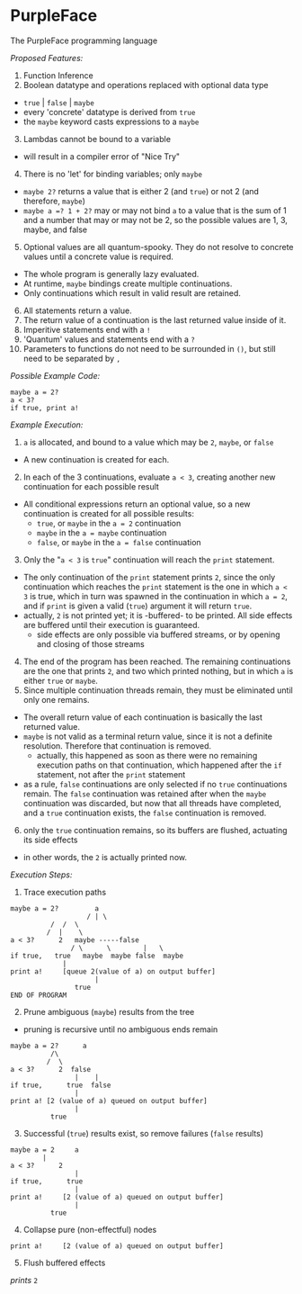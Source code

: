 # PurpleFace
The PurpleFace programming language

_Proposed Features:_
1. Function Inference
2. Boolean datatype and operations replaced with optional data type
  * `true` | `false` | `maybe`
  * every 'concrete' datatype is derived from `true`
  * the `maybe` keyword casts expressions to a `maybe`
3. Lambdas cannot be bound to a variable
  * will result in a compiler error of "Nice Try"
4. There is no 'let' for binding variables; only `maybe`
  * `maybe 2?` returns a value that is either 2 (and `true`) or not 2 (and therefore, `maybe`)
  * `maybe a =? 1 + 2?` may or may not bind `a` to a value that is the sum of 1 and a number that may or may not be 2, so the possible values are 1, 3, maybe, and false
5. Optional values are all quantum-spooky. They do not resolve to concrete values until a concrete value is required.
  * The whole program is generally lazy evaluated. 
  * At runtime, `maybe` bindings create multiple continuations.
  * Only continuations which result in valid result are retained.
6. All statements return a value.
7. The return value of a continuation is the last returned value inside of it.
8. Imperitive statements end with a `!`
9. 'Quantum' values and statements end with a `?`
10. Parameters to functions do not need to be surrounded in `()`, but still need to be separated by `,`

_Possible Example Code:_
```
maybe a = 2?
a < 3? 
if true, print a!
```

_Example Execution:_
1. `a` is allocated, and bound to a value which may be `2`, `maybe`, or `false`
  * A new continuation is created for each.
2. In each of the 3 continuations, evaluate `a < 3`, creating another new continuation for each possible result
  * All conditional expressions return an optional value, so a new continuation is created for all possible results:
    * `true`, or `maybe` in the `a = 2` continuation
    * `maybe` in the `a = maybe` continuation
    * `false`, or `maybe` in the `a = false` continuation
3. Only the "`a < 3` is `true`" continuation will reach the `print` statement.
  * The only continuation of the `print` statement prints `2`, since the only continuation which reaches the `print` statement is the one in which `a < 3` is true, which in turn was spawned in the continuation in which `a = 2`, and if `print` is given a valid (`true`) argument it will return `true`.
  * actually, `2` is not printed yet; it is -buffered- to be printed. All side effects are buffered until their execution is guaranteed.
    * side effects are only possible via buffered streams, or by opening and closing of those streams
4. The end of the program has been reached. The remaining continuations are the one that prints `2`, and two which printed nothing, but in which `a` is either `true` or `maybe`.
5. Since multiple continuation threads remain, they must be eliminated until only one remains.
  * The overall return value of each continuation is basically the last returned value.
  * `maybe` is not valid as a terminal return value, since it is not a definite resolution. Therefore that continuation is removed.
    * actually, this happened as soon as there were no remaining execution paths on that continuation, which happened after the `if` statement, not after the `print` statement
  * as a rule, `false` continuations are only selected if no `true` continuations remain. The `false` continuation was retained after when the `maybe` continuation was discarded, but now that all threads have completed, and a `true` continuation exists, the `false` continuation is removed.
6. only the `true` continuation remains, so its buffers are flushed, actuating its side effects
  * in other words, the `2` is actually printed now.

*Execution Steps:*

1. Trace execution paths

```
maybe a = 2?	     a
                   / | \
		  /  /  \ 
		 /  |    \
a < 3?		2   maybe -----false
               / \      \        |   \
if true,   true   maybe  maybe false  maybe
             |
print a!     [queue 2(value of a) on output buffer]
                     |
	            true
END OF PROGRAM
```

2. Prune ambiguous (`maybe`) results from the tree
  * pruning is recursive until no ambiguous ends remain

```
maybe a = 2?	  a
		  /\ 
		 /  \
a < 3?		2  false
                |    |
if true,      true  false
                |
print a! [2 (value of a) queued on output buffer]
                |
	      true
```

3. Successful (`true`) results exist, so remove failures (`false` results)

```
maybe a = 2     a
		|
a < 3?		2
                |
if true,      true
                |
print a!     [2 (value of a) queued on output buffer]
                |
	      true
```

4. Collapse pure (non-effectful) nodes

```
print a!     [2 (value of a) queued on output buffer]
```

5. Flush buffered effects

_prints_ `2`
